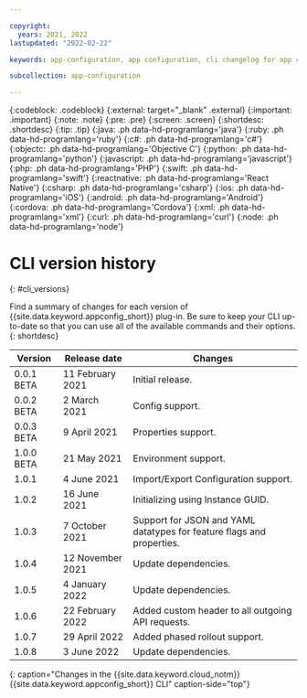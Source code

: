 ```yaml
---

copyright:
  years: 2021, 2022
lastupdated: "2022-02-22"

keywords: app-configuration, app configuration, cli changelog for app configuration, cli version for app configuration, changelog for cli in app configuration, cli history for app configuration

subcollection: app-configuration

---
```


{:codeblock: .codeblock}
{:external: target="_blank" .external}
{:important: .important}
{:note: .note}
{:pre: .pre}
{:screen: .screen}
{:shortdesc: .shortdesc}
{:tip: .tip}
{:java: .ph data-hd-programlang='java'}
{:ruby: .ph data-hd-programlang='ruby'}
{:c#: .ph data-hd-programlang='c#'}
{:objectc: .ph data-hd-programlang='Objective C'}
{:python: .ph data-hd-programlang='python'}
{:javascript: .ph data-hd-programlang='javascript'}
{:php: .ph data-hd-programlang='PHP'}
{:swift: .ph data-hd-programlang='swift'}
{:reactnative: .ph data-hd-programlang='React Native'}
{:csharp: .ph data-hd-programlang='csharp'}
{:ios: .ph data-hd-programlang='iOS'}
{:android: .ph data-hd-programlang='Android'}
{:cordova: .ph data-hd-programlang='Cordova'}
{:xml: .ph data-hd-programlang='xml'}
{:curl: .ph data-hd-programlang='curl'}
{:node: .ph data-hd-programlang='node'}

# CLI version history 
{: #cli_versions}

Find a summary of changes for each version of {{site.data.keyword.appconfig_short}} plug-in. Be sure to keep your CLI up-to-date so that you can use all of the available commands and their options.
{: shortdesc}

| Version    | Release date     | Changes                                                               |
| ---------- | ---------------- | --------------------------------------------------------------------- |
| 0.0.1 BETA | 11 February 2021 | Initial release.                                                      |
| 0.0.2 BETA | 2 March 2021     | Config support.                                                       |
| 0.0.3 BETA | 9 April 2021     | Properties support.                                                   |
| 1.0.0 BETA | 21 May 2021      | Environment support.                                                  |
| 1.0.1      | 4 June 2021      | Import/Export Configuration support.                                  |
| 1.0.2      | 16 June 2021     | Initializing using Instance GUID.                                     |
| 1.0.3      | 7 October 2021   | Support for JSON and YAML datatypes for feature flags and properties. |
| 1.0.4      | 12 November 2021 | Update dependencies.                                                  |
| 1.0.5      | 4 January 2022   | Update dependencies.                                                  |
| 1.0.6      | 22 February 2022 | Added custom header to all outgoing API requests.                     |
| 1.0.7      | 29 April 2022    | Added phased rollout support.                                         |
| 1.0.8      | 3 June 2022      | Update dependencies.                                                  |
{: caption="Changes in the {{site.data.keyword.cloud_notm}} {{site.data.keyword.appconfig_short}} CLI" caption-side="top"} 
